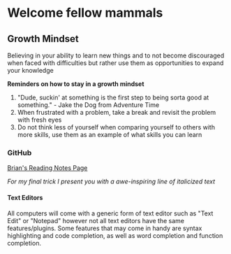 # Welcome fellow mammals
## Growth Mindset


Believing in your ability to learn new things and to not become discouraged when faced with difficulties but rather use them as opportunities to expand your knowledge 

**Reminders on how to stay in a growth mindset**
1. "Dude, suckin' at something is the first step to being sorta good at something." - Jake the Dog from Adventure Time
2. When frustrated with a problem, take a break and revisit the problem with fresh eyes
3. Do not think less of yourself when comparing yourself to others with more skills, use them as an example of what skills you can learn

### GitHub
[Brian's Reading Notes Page](https://briant3275.github.io/reading-notes/)

*For my final trick I present you with a awe-inspiring line of italicized text*

#### Text Editors

All computers will come with a generic form of text editor such as "Text Edit" or "Notepad" however not all text editors have the same features/plugins. Some features that may come in handy are syntax highlighting and code completion, as well as word completion and function completion.
